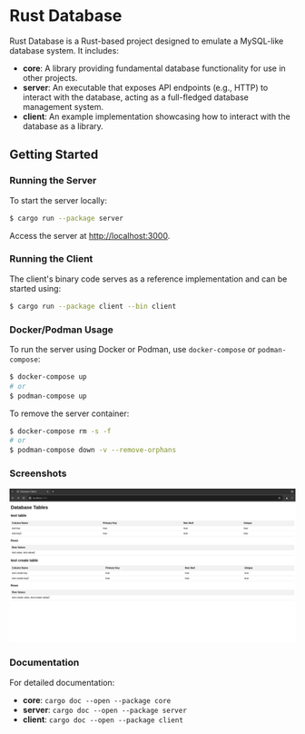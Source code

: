  # Rust Database

 Rust Database is a Rust-based project designed to emulate a MySQL-like database system. It includes:

 - **core**: A library providing fundamental database functionality for use in other projects.
 - **server**: An executable that exposes API endpoints (e.g., HTTP) to interact with the database, acting as a full-fledged database management system.
 - **client**: An example implementation showcasing how to interact with the database as a library.

 ## Getting Started

 ### Running the Server

 To start the server locally:

 ```bash
 $ cargo run --package server
 ```

 Access the server at [http://localhost:3000](http://localhost:3000).

 ### Running the Client

 The client's binary code serves as a reference implementation and can be started using:

 ```bash
 $ cargo run --package client --bin client
 ```

 ### Docker/Podman Usage

 To run the server using Docker or Podman, use `docker-compose` or `podman-compose`:

 ```bash
 $ docker-compose up
 # or
 $ podman-compose up
 ```

 To remove the server container:

 ```bash
 $ docker-compose rm -s -f
 # or
 $ podman-compose down -v --remove-orphans
 ```

 ### Screenshots

 ![Webpage Screenshot](server_webpage_screenshot.png)

 ### Documentation

 For detailed documentation:

 - **core**: `cargo doc --open --package core`
 - **server**: `cargo doc --open --package server`
 - **client**: `cargo doc --open --package client`